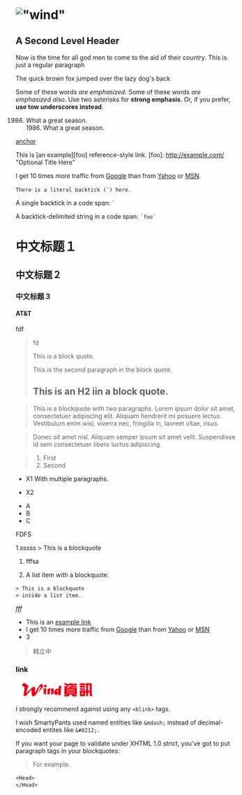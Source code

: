 <link href="../../public/stylesheets/md/markdown.css" rel="stylesheet"></link>

!["wind"](http://sanshi.me/articles/nodejs_markdownjs/images/prettyPrintOne_ok.gif)
====================
A Second Level Header
--------------------



Now is the time for all god men to come to
the aid of their country. This is just a regular paragraph

The quick brown fox jumped over the lazy
dog's back

Some of these words *are emphasized*.
Some of these words _are emphasized also_.
Use two asterisks for **strong emphasis**.
Or, if you prefer, __use tow underscores instead__.

1986. What a great season.  
1986\. What a great season.

[anchor](#link)

This is [an example][foo] reference-style link.
[foo]: http://example.com/  "Optional Title Here"

I get 10 times more traffic from [Google][] than from
[Yahoo][] or [MSN][].

  [google]: http://google.com/        "Google"
  [yahoo]:  http://search.yahoo.com/  "Yahoo Search"
  [msn]:    http://search.msn.com/    "MSN Search"

``There is a literal backtick (`) here.``

A single backtick in a code span: `` ` ``

A backtick-delimited string in a code span: `` `foo` ``

# 中文标题１
## 中文标题２
### 中文标题３
#### AT&T
fdf
>    fd 
>    
> This is a block quote.
>
> This is the second paragraph in the block quote.
>
> ## This is an H2 iin a block quote.

> This is a blockquote with two paragraphs. Lorem ipsum dolor sit amet,
consectetuer adipiscing elit. Aliquam hendrerit mi posuere lectus.
Vestibulum enim wisi, viverra nec, fringilla in, laoreet vitae, risus.

> Donec sit amet nisl. Aliquam semper ipsum sit amet velit. Suspendisse
id sem consectetuer libero luctus adipiscing.

> 1. First
> 2. Second



* X1 
With multiple paragraphs.

* X2

+ A
+ B
+ C

FDFS



1.sssss 
    > This is a blockquote  

1.    fffsa

1.   A list item with a blockquote:

    > This is a blockquote
    > inside a list item.

<!-- -  -->
*fff*
    
- This is an [example link](http://home.wind.com.cn:8000/ "With a title")
- I get 10 times more traffic from [Google][1] than from
[Yahoo][2] or [MSN][3]
- 3
>韩立中

### link

[1]: http://google.com/ "Google"
[2]: http://search.yahoo.com/ "Yahoo Search"
[3]: http://cn.bing.com/ "MSN"


!["My Cat"](../../public/images/wind.jpg "Cat")

I strongly recommend against using any `<blink>` tags.

 

I wish SmartyPants used named entities like `&mdash;`
instead of decimal-encoded entites like `&#8212;`.


If you want your page to validate under XHTML 1.0 strict,
you've got to put paragraph tags in your blockquotes:

<blockquote>
<p>For example.</p>
</blockquote>

```
<Head>
</Head>
```




